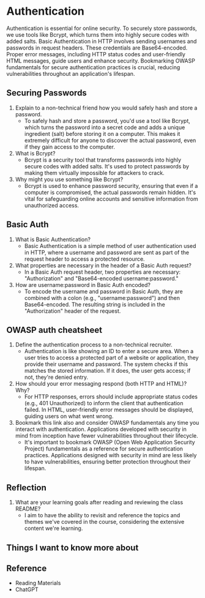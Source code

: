 # Authentication

Authentication is essential for online security. To securely store passwords, we use tools like Bcrypt, which turns them into highly secure codes with added salts. Basic Authentication in HTTP involves sending usernames and passwords in request headers. These credentials are Base64-encoded. Proper error messages, including HTTP status codes and user-friendly HTML messages, guide users and enhance security. Bookmarking OWASP fundamentals for secure authentication practices is crucial, reducing vulnerabilities throughout an application's lifespan.

## Securing Passwords

1. Explain to a non-technical friend how you would safely hash and store a password.
   - To safely hash and store a password, you'd use a tool like Bcrypt, which turns the password into a secret code and adds a unique ingredient (salt) before storing it on a computer. This makes it extremely difficult for anyone to discover the actual password, even if they gain access to the computer.
2. What is Bcrypt?
   - Bcrypt is a security tool that transforms passwords into highly secure codes with added salts. It's used to protect passwords by making them virtually impossible for attackers to crack.
3. Why might you use something like Bcrypt?
   - Bcrypt is used to enhance password security, ensuring that even if a computer is compromised, the actual passwords remain hidden. It's vital for safeguarding online accounts and sensitive information from unauthorized access.

## Basic Auth

1. What is Basic Authentication?
   - Basic Authentication is a simple method of user authentication used in HTTP, where a username and password are sent as part of the request header to access a protected resource.
2. What properties are necessary in the header of a Basic Auth request?
   - In a Basic Auth request header, two properties are necessary: "Authorization" and "Base64-encoded username:password."
3. How are username:password in Basic Auth encoded?
   - To encode the username and password in Basic Auth, they are combined with a colon (e.g., "username:password") and then Base64-encoded. The resulting string is included in the "Authorization" header of the request.

## OWASP auth cheatsheet

1. Define the authentication process to a non-technical recruiter.
   - Authentication is like showing an ID to enter a secure area. When a user tries to access a protected part of a website or application, they provide their username and password. The system checks if this matches the stored information. If it does, the user gets access; if not, they're denied entry.
2. How should your error messaging respond (both HTTP and HTML)? Why?
   - For HTTP responses, errors should include appropriate status codes (e.g., 401 Unauthorized) to inform the client that authentication failed. In HTML, user-friendly error messages should be displayed, guiding users on what went wrong.
3. Bookmark this link also and consider OWASP fundamentals any time you interact with authentication. Applications developed with security in mind from inception have fewer vulnerabilities throughout their lifecycle.
   - It's important to bookmark OWASP (Open Web Application Security Project) fundamentals as a reference for secure authentication practices. Applications designed with security in mind are less likely to have vulnerabilities, ensuring better protection throughout their lifespan.

## Reflection

1. What are your learning goals after reading and reviewing the class README?
   - I aim to have the ability to revisit and reference the topics and themes we've covered in the course, considering the extensive content we're learning.

## Things I want to know more about

## Reference

- Reading Materials
- ChatGPT